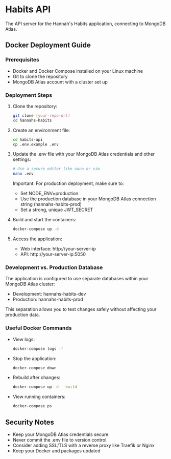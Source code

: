 # Habits API

The API server for the Hannah's Habits application, connecting to MongoDB Atlas.

## Docker Deployment Guide

### Prerequisites

- Docker and Docker Compose installed on your Linux machine
- Git to clone the repository
- MongoDB Atlas account with a cluster set up

### Deployment Steps

1. Clone the repository:

   ```bash
   git clone [your-repo-url]
   cd hannahs-habits
   ```

2. Create an environment file:

   ```bash
   cd habits-api
   cp .env.example .env
   ```

3. Update the .env file with your MongoDB Atlas credentials and other settings:

   ```bash
   # Use a secure editor like nano or vim
   nano .env
   ```

   Important: For production deployment, make sure to:

   - Set NODE_ENV=production
   - Use the production database in your MongoDB Atlas connection string (hannahs-habits-prod)
   - Set a strong, unique JWT_SECRET

4. Build and start the containers:

   ```bash
   docker-compose up -d
   ```

5. Access the application:
   - Web interface: http://your-server-ip
   - API: http://your-server-ip:5050

### Development vs. Production Database

The application is configured to use separate databases within your MongoDB Atlas cluster:

- Development: hannahs-habits-dev
- Production: hannahs-habits-prod

This separation allows you to test changes safely without affecting your production data.

### Useful Docker Commands

- View logs:

  ```bash
  docker-compose logs -f
  ```

- Stop the application:

  ```bash
  docker-compose down
  ```

- Rebuild after changes:

  ```bash
  docker-compose up -d --build
  ```

- View running containers:
  ```bash
  docker-compose ps
  ```

## Security Notes

- Keep your MongoDB Atlas credentials secure
- Never commit the .env file to version control
- Consider adding SSL/TLS with a reverse proxy like Traefik or Nginx
- Keep your Docker and packages updated
